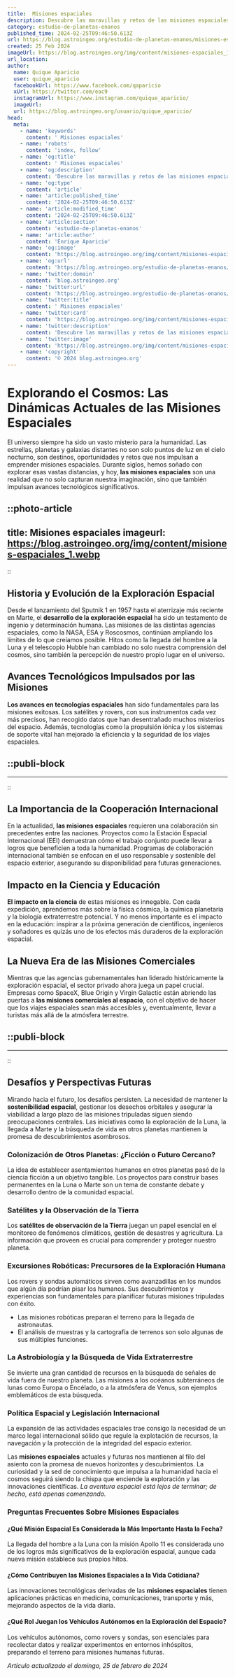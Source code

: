 ```yaml
---
title:  Misiones espaciales
description: Descubre las maravillas y retos de las misiones espaciales. Explora avances, tecnologías y logros que definen la nueva era espacial.
category: estudio-de-planetas-enanos
published_time: 2024-02-25T09:46:50.613Z
url: https://blog.astroingeo.org/estudio-de-planetas-enanos/misiones-espaciales
created: 25 Feb 2024
imageUrl: https://blog.astroingeo.org/img/content/misiones-espaciales_1.webp
url_location:
author:
  name: Quique Aparicio
  user: quique_aparicio
  facebookUrl: https://www.facebook.com/qaparicio
  xUrl: https://twitter.com/eac9
  instagramUrl: https://www.instagram.com/quique_aparicio/
  imageUrl: 
  url: https://blog.astroingeo.org/usuario/quique_aparicio/
head:
  meta:
    - name: 'keywords'
      content: ' Misiones espaciales'
    - name: 'robots'
      content: 'index, follow'
    - name: 'og:title'
      content: ' Misiones espaciales'
    - name: 'og:description'
      content: 'Descubre las maravillas y retos de las misiones espaciales. Explora avances, tecnologías y logros que definen la nueva era espacial.'
    - name: 'og:type'
      content: 'article'
    - name: 'article:published_time'
      content: '2024-02-25T09:46:50.613Z'
    - name: 'article:modified_time'
      content: '2024-02-25T09:46:50.613Z'
    - name: 'article:section'
      content: 'estudio-de-planetas-enanos'
    - name: 'article:author'
      content: 'Enrique Aparicio'
    - name: 'og:image'
      content: 'https://blog.astroingeo.org/img/content/misiones-espaciales_1.webp'
    - name: 'og:url'
      content: 'https://blog.astroingeo.org/estudio-de-planetas-enanos/misiones-espaciales'
    - name: 'twitter:domain'
      content: 'blog.astroingeo.org'
    - name: 'twitter:url'
      content: 'https://blog.astroingeo.org/estudio-de-planetas-enanos/misiones-espaciales'
    - name: 'twitter:title'
      content: ' Misiones espaciales'
    - name: 'twitter:card'
      content: 'https://blog.astroingeo.org/img/content/misiones-espaciales_1.webp'
    - name: 'twitter:description'
      content: 'Descubre las maravillas y retos de las misiones espaciales. Explora avances, tecnologías y logros que definen la nueva era espacial.'
    - name: 'twitter:image'
      content: 'https://blog.astroingeo.org/img/content/misiones-espaciales_1.webp'
    - name: 'copyright'
      content: '© 2024 blog.astroingeo.org'
---
```

# Explorando el Cosmos: Las Dinámicas Actuales de las Misiones Espaciales

El universo siempre ha sido un vasto misterio para la humanidad. Las estrellas, planetas y galaxias distantes no son solo puntos de luz en el cielo nocturno, son destinos, oportunidades y retos que nos impulsan a emprender misiones espaciales. Durante siglos, hemos soñado con explorar esas vastas distancias, y hoy, **las misiones espaciales** son una realidad que no solo capturan nuestra imaginación, sino que también impulsan avances tecnológicos significativos.


::photo-article
---
title:  Misiones espaciales
imageurl: https://blog.astroingeo.org/img/content/misiones-espaciales_1.webp
---
::


## Historia y Evolución de la Exploración Espacial

Desde el lanzamiento del Sputnik 1 en 1957 hasta el aterrizaje más reciente en Marte, el **desarrollo de la exploración espacial** ha sido un testamento de ingenio y determinación humana. Las misiones de las distintas agencias espaciales, como la NASA, ESA y Roscosmos, continúan ampliando los límites de lo que creíamos posible. Hitos como la llegada del hombre a la Luna y el telescopio Hubble han cambiado no solo nuestra comprensión del cosmos, sino también la percepción de nuestro propio lugar en el universo.

## Avances Tecnológicos Impulsados por las Misiones

**Los avances en tecnologías espaciales** han sido fundamentales para las misiones exitosas. Los satélites y rovers, con sus instrumentos cada vez más precisos, han recogido datos que han desentrañado muchos misterios del espacio. Además, tecnologías como la propulsión iónica y los sistemas de soporte vital han mejorado la eficiencia y la seguridad de los viajes espaciales.


  ::publi-block
  ---
  ---
  ::
  
  
## La Importancia de la Cooperación Internacional

En la actualidad, **las misiones espaciales** requieren una colaboración sin precedentes entre las naciones. Proyectos como la Estación Espacial Internacional (EEI) demuestran cómo el trabajo conjunto puede llevar a logros que beneficien a toda la humanidad. Programas de colaboración internacional también se enfocan en el uso responsable y sostenible del espacio exterior, asegurando su disponibilidad para futuras generaciones.

## Impacto en la Ciencia y Educación

**El impacto en la ciencia** de estas misiones es innegable. Con cada expedición, aprendemos más sobre la física cósmica, la química planetaria y la biología extraterrestre potencial. Y no menos importante es el impacto en la educación: inspirar a la próxima generación de científicos, ingenieros y soñadores es quizás uno de los efectos más duraderos de la exploración espacial.

## La Nueva Era de las Misiones Comerciales

Mientras que las agencias gubernamentales han liderado históricamente la exploración espacial, el sector privado ahora juega un papel crucial. Empresas como SpaceX, Blue Origin y Virgin Galactic están abriendo las puertas a **las misiones comerciales al espacio**, con el objetivo de hacer que los viajes espaciales sean más accesibles y, eventualmente, llevar a turistas más allá de la atmósfera terrestre.


  ::publi-block
  ---
  ---
  ::
  
  
## Desafíos y Perspectivas Futuras

Mirando hacia el futuro, los desafíos persisten. La necesidad de mantener la **sostenibilidad espacial**, gestionar los desechos orbitales y asegurar la viabilidad a largo plazo de las misiones tripuladas siguen siendo preocupaciones centrales. Las iniciativas como la exploración de la Luna, la llegada a Marte y la búsqueda de vida en otros planetas mantienen la promesa de descubrimientos asombrosos.

### Colonización de Otros Planetas: ¿Ficción o Futuro Cercano?

La idea de establecer asentamientos humanos en otros planetas pasó de la ciencia ficción a un objetivo tangible. Los proyectos para construir bases permanentes en la Luna o Marte son un tema de constante debate y desarrollo dentro de la comunidad espacial.

### Satélites y la Observación de la Tierra

Los **satélites de observación de la Tierra** juegan un papel esencial en el monitoreo de fenómenos climáticos, gestión de desastres y agricultura. La información que proveen es crucial para comprender y proteger nuestro planeta.

### Excursiones Robóticas: Precursores de la Exploración Humana

Los rovers y sondas automáticos sirven como avanzadillas en los mundos que algún día podrían pisar los humanos. Sus descubrimientos y experiencias son fundamentales para planificar futuras misiones tripuladas con éxito.

* Las misiones robóticas preparan el terreno para la llegada de astronautas.
* El análisis de muestras y la cartografía de terrenos son solo algunas de sus múltiples funciones.

### La Astrobiología y la Búsqueda de Vida Extraterrestre

Se invierte una gran cantidad de recursos en la búsqueda de señales de vida fuera de nuestro planeta. Las misiones a los océanos subterráneos de lunas como Europa o Encélado, o a la atmósfera de Venus, son ejemplos emblemáticos de esta búsqueda.

### Política Espacial y Legislación Internacional

La expansión de las actividades espaciales trae consigo la necesidad de un marco legal internacional sólido que regule la explotación de recursos, la navegación y la protección de la integridad del espacio exterior.

Las **misiones espaciales** actuales y futuras nos mantienen al filo del asiento con la promesa de nuevos horizontes y descubrimientos. La curiosidad y la sed de conocimiento que impulsa a la humanidad hacia el cosmos seguirá siendo la chispa que enciende la exploración y las innovaciones científicas. *La aventura espacial está lejos de terminar; de hecho, está apenas comenzando.*

### Preguntas Frecuentes Sobre Misiones Espaciales

#### ¿Qué Misión Espacial Es Considerada la Más Importante Hasta la Fecha?
La llegada del hombre a la Luna con la misión Apollo 11 es considerada uno de los logros más significativos de la exploración espacial, aunque cada nueva misión establece sus propios hitos.

#### ¿Cómo Contribuyen las Misiones Espaciales a la Vida Cotidiana?
Las innovaciones tecnológicas derivadas de las **misiones espaciales** tienen aplicaciones prácticas en medicina, comunicaciones, transporte y más, mejorando aspectos de la vida diaria.

#### ¿Qué Rol Juegan los Vehículos Autónomos en la Exploración del Espacio?
Los vehículos autónomos, como rovers y sondas, son esenciales para recolectar datos y realizar experimentos en entornos inhóspitos, preparando el terreno para misiones humanas futuras.

_Artículo actualizado el domingo, 25 de febrero de 2024_